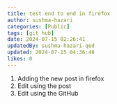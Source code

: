 ```yaml
---
title: test end to end in firefox
author: sushma-hazari
categories: [Public]
tags: [git hub]
date: 2024-07-15 02:26:41 
updatedBy: sushma-hazari-qed
updated: 2024-07-15 04:36:46 
likes: 0
---
```


1. Adding the new post in firefox
2. Edit using the post
3. Edit using the GitHub